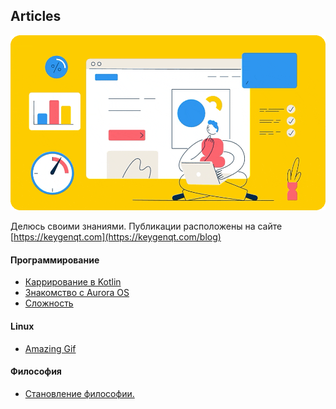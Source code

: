 Articles
---

![image1.gif](data%2Fimage1.gif)

Делюсь своими знаниями. Публикации расположены на сайте [https://keygenqt.com](https://keygenqt.com/blog)

#### Программирование

* [Каррирование в Kotlin](https://github.com/keygenqt/articles/tree/currying)
* [Знакомство с Aurora OS](https://github.com/keygenqt/articles/tree/auroraos_acquaintance)
* [Сложность](https://github.com/keygenqt/articles/tree/complexity)

#### Linux

* [Amazing Gif](https://github.com/keygenqt/articles/tree/amazing_gif)

#### Философия

* [Становление философии.](https://github.com/keygenqt/articles/tree/philosophy)

